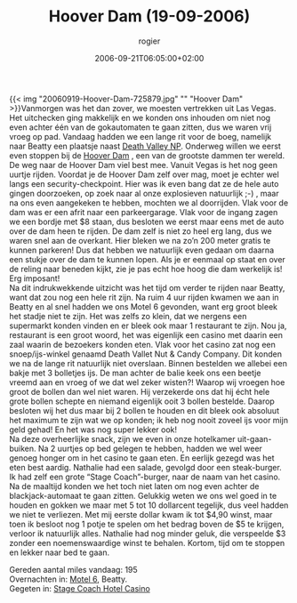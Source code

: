 ﻿---
title: Hoover Dam (19-09-2006)
author: rogier
type: post
date: 2006-09-21T06:05:00+02:00
url: /weblog/2006/09/21/hoover-dam-19-09-2006/
commentFolder: 2006-09-21-hoover-dam-19-09-2006
categories:
- Vakantie
tags:
- Amerika
- westkust
resources:
- src: 20060919-Hoover-Dam-725879.jpg
  title: Hoover Dam

---
{{< img "20060919-Hoover-Dam-725879.jpg" ""  "Hoover Dam" >}}Vanmorgen was het dan zover, we moesten vertrekken uit Las Vegas. Het uitchecken ging makkelijk en we konden ons inhouden om niet nog even achter één van de gokautomaten te gaan zitten, dus we waren vrij vroeg op pad. Vandaag hadden we een lange rit voor de boeg, namelijk naar Beatty een plaatsje naast [Death Valley NP](http://www.nps.gov/deva/). Onderweg willen we eerst even stoppen bij de [Hoover Dam](http://www.usbr.gov/lc/hooverdam/) , een van de grootste dammen ter wereld.  
De weg naar de Hoover Dam viel best mee. Vanuit Vegas is het nog geen uurtje rijden. Voordat je de Hoover Dam zelf over mag, moet je echter wel langs een security-checkpoint. Hier was ik even bang dat ze de hele auto gingen doorzoeken, op zoek naar al onze explosieven natuurlijk ;-) , maar na ons even aangekeken te hebben, mochten we al doorrijden. Vlak voor de dam was er een afrit naar een parkeergarage. Vlak voor de ingang zagen we een bordje met $8 staan, dus besloten we eerst maar eens met de auto over de dam heen te rijden. De dam zelf is niet zo heel erg lang, dus we waren snel aan de overkant. Hier bleken we na zo’n 200 meter gratis te kunnen parkeren! Dus dat hebben we natuurlijk even gedaan om daarna een stukje over de dam te kunnen lopen. Als je er eenmaal op staat en over de reling naar beneden kijkt, zie je pas echt hoe hoog die dam werkelijk is! Erg imposant!   
Na dit indrukwekkende uitzicht was het tijd om verder te rijden naar Beatty, want dat zou nog een hele rit zijn. Na ruim 4 uur rijden kwamen we aan in Beatty en al snel hadden we ons Motel 6 gevonden, want erg groot bleek het stadje niet te zijn. Het was zelfs zo klein, dat we nergens een supermarkt konden vinden en er bleek ook maar 1 restaurant te zijn. Nou ja, restaurant is een groot woord, het was eigenlijk een casino met daarin een zaal waarin de bezoekers konden eten. Vlak voor het casino zat nog een snoep/ijs-winkel genaamd Death Vallet Nut & Candy Company. Dit konden we na de lange rit natuurlijk niet overslaan. Binnen bestelden we allebei een bakje met 3 bolletjes ijs. De man achter de balie keek ons een beetje vreemd aan en vroeg of we dat wel zeker wisten?! Waarop wij vroegen hoe groot de bollen dan wel niet waren. Hij verzekerde ons dat hij écht hele grote bollen schepte en niemand eigenlijk ooit 3 bollen bestelde. Daarop besloten wij het dus maar bij 2 bollen te houden en dit bleek ook absoluut het maximum te zijn wat we op konden; ik heb nog nooit zoveel ijs voor mijn geld gehad! En het was nog super lekker ook!  
Na deze overheerlijke snack, zijn we even in onze hotelkamer uit-gaan-buiken. Na 2 uurtjes op bed gelegen te hebben, hadden we wel weer genoeg honger om in het casino te gaan eten. En eerlijk gezegd was het eten best aardig. Nathalie had een salade, gevolgd door een steak-burger. Ik had zelf een grote “Stage Coach”-burger, naar de naam van het casino. Na de maaltijd konden we het toch niet laten om nog even achter de blackjack-automaat te gaan zitten. Gelukkig weten we ons wel goed in te houden en gokken we maar met 5 tot 10 dollarcent tegelijk, dus veel hadden we niet te verliezen. Met mij eerste dollar kwam ik tot $4,90 winst, maar toen ik besloot nog 1 potje te spelen om het bedrag boven de $5 te krijgen, verloor ik natuurlijk alles. Nathalie had nog minder geluk, die verspeelde $3 zonder een noemenswaardige winst te behalen. Kortom, tijd om te stoppen en lekker naar bed te gaan.  

Gereden aantal miles vandaag: 195  
Overnachten in: [Motel 6](http://www.motel6.com/), Beatty.   
Gegeten in: [Stage Coach Hotel Casino](http://underworld.fortunecity.com/genesis/46/stagecoach/main.html)

